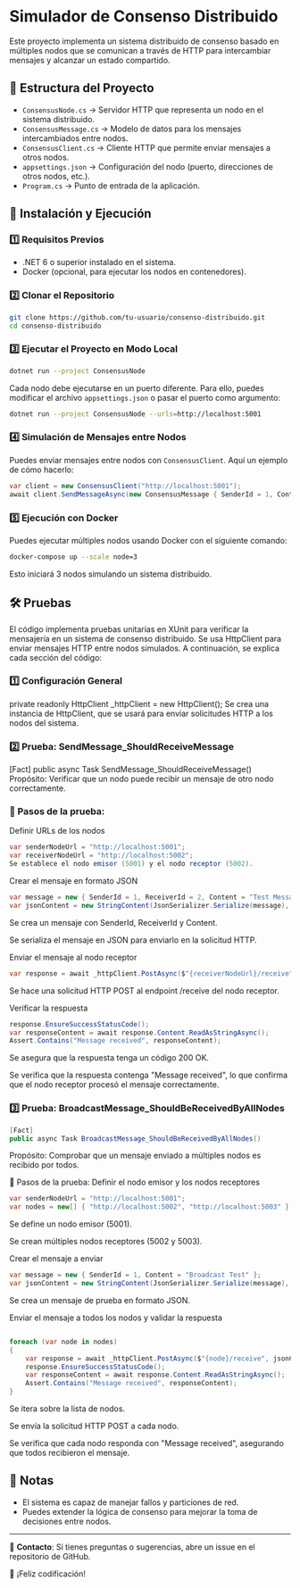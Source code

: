 # Simulador de Consenso Distribuido

Este proyecto implementa un sistema distribuido de consenso basado en múltiples nodos que se comunican a través de HTTP para intercambiar mensajes y alcanzar un estado compartido.

## 📂 Estructura del Proyecto

- `ConsensusNode.cs` → Servidor HTTP que representa un nodo en el sistema distribuido.
- `ConsensusMessage.cs` → Modelo de datos para los mensajes intercambiados entre nodos.
- `ConsensusClient.cs` → Cliente HTTP que permite enviar mensajes a otros nodos.
- `appsettings.json` → Configuración del nodo (puerto, direcciones de otros nodos, etc.).
- `Program.cs` → Punto de entrada de la aplicación.

## 🚀 Instalación y Ejecución

### 1️⃣ Requisitos Previos

- .NET 6 o superior instalado en el sistema.
- Docker (opcional, para ejecutar los nodos en contenedores).

### 2️⃣ Clonar el Repositorio

```sh
git clone https://github.com/tu-usuario/consenso-distribuido.git
cd consenso-distribuido
```

### 3️⃣ Ejecutar el Proyecto en Modo Local

```sh
dotnet run --project ConsensusNode
```

Cada nodo debe ejecutarse en un puerto diferente. Para ello, puedes modificar el archivo `appsettings.json` o pasar el puerto como argumento:

```sh
dotnet run --project ConsensusNode --urls=http://localhost:5001
```

### 4️⃣ Simulación de Mensajes entre Nodos

Puedes enviar mensajes entre nodos con `ConsensusClient`. Aquí un ejemplo de cómo hacerlo:

```csharp
var client = new ConsensusClient("http://localhost:5001");
await client.SendMessageAsync(new ConsensusMessage { SenderId = 1, Content = "Propuesta de estado" });
```

### 5️⃣ Ejecución con Docker

Puedes ejecutar múltiples nodos usando Docker con el siguiente comando:

```sh
docker-compose up --scale node=3
```

Esto iniciará 3 nodos simulando un sistema distribuido.

## 🛠️ Pruebas

El código implementa pruebas unitarias en XUnit para verificar la mensajería en un sistema de consenso distribuido. Se usa HttpClient para enviar mensajes HTTP entre nodos simulados. A continuación, se explica cada sección del código:

### 1️⃣ Configuración General

private readonly HttpClient _httpClient = new HttpClient();
Se crea una instancia de HttpClient, que se usará para enviar solicitudes HTTP a los nodos del sistema.

 ### 2️⃣ Prueba: SendMessage_ShouldReceiveMessage

[Fact]
public async Task SendMessage_ShouldReceiveMessage()
Propósito: Verificar que un nodo puede recibir un mensaje de otro nodo correctamente.

### 🔹 Pasos de la prueba:
Definir URLs de los nodos

```csharp
var senderNodeUrl = "http://localhost:5001";
var receiverNodeUrl = "http://localhost:5002";
Se establece el nodo emisor (5001) y el nodo receptor (5002).
```
Crear el mensaje en formato JSON

```csharp
var message = new { SenderId = 1, ReceiverId = 2, Content = "Test Message" };
var jsonContent = new StringContent(JsonSerializer.Serialize(message), Encoding.UTF8, "application/json");
```
Se crea un mensaje con SenderId, ReceiverId y Content.

Se serializa el mensaje en JSON para enviarlo en la solicitud HTTP.

Enviar el mensaje al nodo receptor

```csharp
var response = await _httpClient.PostAsync($"{receiverNodeUrl}/receive", jsonContent);
```
Se hace una solicitud HTTP POST al endpoint /receive del nodo receptor.

Verificar la respuesta

```csharp
response.EnsureSuccessStatusCode();
var responseContent = await response.Content.ReadAsStringAsync();
Assert.Contains("Message received", responseContent);
```
Se asegura que la respuesta tenga un código 200 OK.

Se verifica que la respuesta contenga "Message received", lo que confirma que el nodo receptor procesó el mensaje correctamente.

### 3️⃣ Prueba: BroadcastMessage_ShouldBeReceivedByAllNodes
```csharp
[Fact]
public async Task BroadcastMessage_ShouldBeReceivedByAllNodes()
```
Propósito: Comprobar que un mensaje enviado a múltiples nodos es recibido por todos.

🔹 Pasos de la prueba:
Definir el nodo emisor y los nodos receptores

```csharp
var senderNodeUrl = "http://localhost:5001";
var nodes = new[] { "http://localhost:5002", "http://localhost:5003" };
```
Se define un nodo emisor (5001).

Se crean múltiples nodos receptores (5002 y 5003).

Crear el mensaje a enviar

```csharp
var message = new { SenderId = 1, Content = "Broadcast Test" };
var jsonContent = new StringContent(JsonSerializer.Serialize(message), Encoding.UTF8, "application/json");
```
Se crea un mensaje de prueba en formato JSON.

Enviar el mensaje a todos los nodos y validar la respuesta
```csharp

foreach (var node in nodes)
{
    var response = await _httpClient.PostAsync($"{node}/receive", jsonContent);
    response.EnsureSuccessStatusCode();
    var responseContent = await response.Content.ReadAsStringAsync();
    Assert.Contains("Message received", responseContent);
}
```
Se itera sobre la lista de nodos.

Se envía la solicitud HTTP POST a cada nodo.

Se verifica que cada nodo responda con "Message received", asegurando que todos recibieron el mensaje.

## 📌 Notas

- El sistema es capaz de manejar fallos y particiones de red.
- Puedes extender la lógica de consenso para mejorar la toma de decisiones entre nodos.

---

📧 **Contacto**: Si tienes preguntas o sugerencias, abre un issue en el repositorio de GitHub.

🚀 ¡Feliz codificación!

